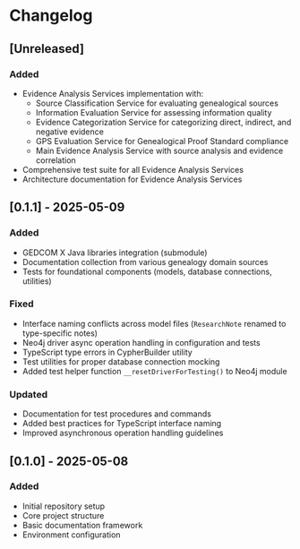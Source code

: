 # Changelog

## [Unreleased]

### Added
- Evidence Analysis Services implementation with:
  - Source Classification Service for evaluating genealogical sources
  - Information Evaluation Service for assessing information quality
  - Evidence Categorization Service for categorizing direct, indirect, and negative evidence
  - GPS Evaluation Service for Genealogical Proof Standard compliance
  - Main Evidence Analysis Service with source analysis and evidence correlation
- Comprehensive test suite for all Evidence Analysis Services
- Architecture documentation for Evidence Analysis Services

## [0.1.1] - 2025-05-09

### Added
- GEDCOM X Java libraries integration (submodule)
- Documentation collection from various genealogy domain sources
- Tests for foundational components (models, database connections, utilities)

### Fixed
- Interface naming conflicts across model files (`ResearchNote` renamed to type-specific notes)
- Neo4j driver async operation handling in configuration and tests
- TypeScript type errors in CypherBuilder utility
- Test utilities for proper database connection mocking
- Added test helper function `__resetDriverForTesting()` to Neo4j module

### Updated
- Documentation for test procedures and commands
- Added best practices for TypeScript interface naming
- Improved asynchronous operation handling guidelines

## [0.1.0] - 2025-05-08

### Added
- Initial repository setup
- Core project structure
- Basic documentation framework
- Environment configuration